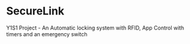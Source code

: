 # SecureLink
Y1S1 Project - An Automatic locking system with RFID, App Control with timers and an emergency switch
